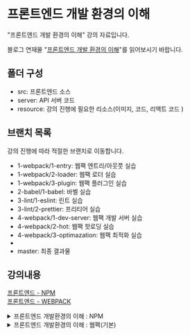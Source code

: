 # 프론트엔드 개발 환경의 이해 

"프론트엔드 개발 환경의 이해" 강의 자료입니다.

블로그 연재물 "[프론트엔드 개발 환경의 이해](http://jeonghwan-kim.github.io/series/2019/12/09/frontend-dev-env-npm.html)"를 읽어보시기 바랍니다.

## 폴더 구성

- src: 프론트엔드 소스
- server: API 서버 코드 
- resource: 강의 진행에 필요한 리소스(이미지, 코드, 리액트 코드 )

## 브랜치 목록

강의 진행에 따라 적절한 브랜치로 이동합니다. 

- 1-webpack/1-entry: 웹팩 엔트리/아웃풋 실습
- 1-webpack/2-loader: 웹팩 로더 실습
- 1-webpack/3-plugin: 웹팩 플러그인 실습
- 2-babel/1-babel: 바벨 실습
- 3-lint/1-eslint: 린트 실습
- 3-lint/2-prettier: 프리티어 실습
- 4-webpack/1-dev-server: 웹팩 개발 서버 실습
- 4-webpack/2-hot: 웹팩 핫로딩 실습
- 4-webpack/3-optimazation: 웹팩 최적화 실습
- 
- master: 최종 결과물 

## 강의내용
[프론트엔드 - NPM](#프론트엔드-개발환경의-이해--npm)</br>
[프론트엔드 - WEBPACK](#프론트엔드-개발환경의-이해--웹팩기본)</br>

<details>
<summary>프론트엔드 개발환경의 이해 : NPM</summary>

### [프론트엔드 개발환경의 이해 : NPM](https://jeonghwan-kim.github.io/series/2019/12/09/frontend-dev-env-npm.html)
⭐️⭐️ jeonghwan-kim 님의 블로그를 요약 정리 했음을 밝힘<br/> 
⭐️⭐️ 링크는 상단의 타이들을 클릭하면 이동합니다. 

#### 1. Node.js 와 NPM
Node.js 라고 하면 백엔드를 구현하는 기술로 알려져 있다. 그러나 프론트엔드 개발자가 웹 어플리케이션 개발을 하다보면 개발 환경을 이해하고 구성하는 부분에 있어서 한계에 부딪히게 된다. 이때 Node.js 를 프론트엔드 개발자는 필요로하게 된다. 

(1) 최신 스펙으로 개발할 수 있다. <br/>
자바스크립트 스펙의 빠른 발전에 비해 `브라우저의 지원 속도는 항상 뒤쳐진다`. 편리한 스펙이 나오더라도, 이를 구현해주는 징검다리(바벨)의 도움이 없이는 부족하다.

(2) 빌드 자동화 <br/>
과거에는 코딩의 결과물을 브라우저에 바로 올리는 경우가 흔지 않았다. 파일 >> 압축 >> 코드의 난독화 >> 폴리필 추가 >> 배포. Node.js는 이러한 일련의 빌드 과정을 이해하는데 적지 않는 역할을 수행한다. 라이브러리들의 의존성을 해결하고, 각종 테스트를 자동화하는데 도움을 준다. 

(3) 개발환경 커스터마이징<br/>
각 프레임워크에서 제공하는 도구를 사용하면 손쉽게 개발환경을 갖출 수 있다. 대표적인 사례가 React.js의 `CRA; create-react-app`이다. 그러나 개발 프로젝트는 각자의 형편이라는 것이 있기에 해당 툴을 그대로 사용할 수 없는 경우들도 발생한다. 이때 커스터마이징을 하려면 Node.js 지식이 요구된다. 이러한 배경하에 Node.js는 프론트엔드 개발에서 필수 기술로 자리매김하고 있다. 

(4) Node.js 설치, NPM(Node Package Manage) & Yarn <br/>
Node.js를 설치하면, Node의 설치매니저인 NPM이 함께 설치된다. 이를 통해서 각종 서드파티 라이브러리들을 다운로드 받을 수 있다. NPM보다 빠른 설치매니저를 요한다면, `yarn`을 설치하여 진행할 수도 있다. 

    현재적시점에서 npm과 yarn은 둘다 발전하고 있으며 프로젝트에 따라 어떤 도구를 설정할 것인지는 사용자의 선호도 및 프로젝트의 특정 요구에 따라 다르다. 

    npm은 Node.js가 처음 소개되면서 등장하였다. 초기에 npm은 JS 프로젝트의 종속성을 관리하고 패키지를 설치하는 주요 도구로 자리잡았다. 

    yarn은 npm이 가진 몇가지 문제, 패키지 설치속도 및 의존성 관리로 인해 등장하였다. yarn 은 현 meta(facebook)에서 소개하며 등장하였다. yarn은 npm과 호환성을 유지하면서도 빠른 패키지 설치 및 보다 효과적인 의존성 해결을 제공하며, 오프라인 상태에서도 패키지 설치가 가능하도록 캐시를 지원하고, 보안 및 안정성을 강조하여 사용자들에게 새로운 선택지를 제공하였다. 

    npm(ver.5)은 패키지 잠금파일(package-lock.json)을 도입하여 의존성 버전을 더욱 정확하게 관리하는 방향으로 발전하며 나아가고 있다. 

- `종속성`(dependencies) : 프로그램에서 특정 프로그램이나 패키지가 동작할 때 필요한 외부 모듈이나 라이브러리를 가리킨다. 이는 프로그램이나 패키지를 구성하는데 필요한 다른 소프트웨어 요소들을 나타난다. 
- `의존성`(devDependencies) : 의존성은 하나의 소프트웨어 모듈이 다른 모듈의 기능을 이용하거나 다른 모듈과 협력하여 동작할 때 발생한다. 즉 한 모듈이 다른 모듈에 의존한다는 것은 다른 모듈의 기능, 인터페이스, 혹은 자원을 필요로 한다는 것을 뜻한다. 
- 사례 : `React` : 종속성에는 `styled-components`와 같이 스타일링을 돕는 라이브러리들이 해당된다. React 안에서 특정 부분이 이 라이브러리에 의존하고 있기 때문이다. 의존성에는 `typescript`, `eslint`, `prettier`와 같이 개발 및 빌드 프로세스에서 사용되는 도구들이 해당된다. 이러한 도구들은 개발 시간에만 필요하며, 프로덕션 환경에서는 직접적으로 애플리케이션의 기능에 영향을 미치지 않기 때문이다. 

```bash
# npm - 종속성 설치 
npm install package-name

# npm - 의존성 설치
npm install --save-dev package-name
npm install -D package-name

# yarn - 종속성 설치 
yarn add package-name

# yarn - 의존성 설치 
yarn add package-name -D
yarn add package-name --dev

# 또는 CDN을 통해서 직접 다운로드 할 수 있지만, 최신 버전을 관리하기 위해서는 위의 방법이 적합하다. 이는 구체적인 버전의 버전이 요구될 때 사용된다. 
```

(5) Package.json<br/>
`npm init`를 통해 프로젝트 초기설정을 할 수 있다. 패키지 이름, 버전 등 프로젝트와 관련환 정보들이 기록되는 파일을 생성한다. `npm init -y`는 질문들을 생략하고 package.json 파일을 생성한다. 

```json
{
  "name": "프로젝트 이름",
  "version": "1.0.0", // 프로젝트의 버전 정보 
  "description": "프로젝트 설명",
//   "main": "index.js", // 노드 어플리케이션일 경어 진입점 경로, 프론트엔드는 사용하지 않는다. 
  "scripts": {
    "test": "echo \"Error: no test specified\" && exit 1"
  }, // 프로젝트 명령어를 등록할 수 있으며, test는 샘플명령어이다. 
  "author": "프로그램 작성자", 
  "license": "ISC" // 라이센스 
}
```

(6) Package.json과 유의적 버전표시
```json
{
  "dependencies": {
    "react": "^16.12.0"
  }
}
```

설치한 패키지들의 버전을 관리하기 위한 규칙, 이를 `유의적 버전`(Sementic Version)이라고 한다. 
- Maior(주버전) : 기존 버전과 호환되지 않게 변경
- Minor(부버전) : 기존 버전과 호환되면서 기능이 추가된 경우
- patch(수버전) : 기존 버전과 호환되면서 버그를 수정한 경우 

```json
// 특정버전 
"react": "16.12.0"

// 부등호
"react": ">16.12.0" // 해당 버전보다 크면 허용
"react": ">=16.12.0" // 해당 버전이상 이면 허용
"react": "<16.12.0" // 해당 버전보다 작은 경우
"react": "<=16.12.0" // 해당 버전이하 이면 허용 

// 틸트(~)와 캐럿(^)
"react": "~16.12.0" // 해당 버전의 miror 버전 안에서 허용 16.12.a ~ 16.12.z
"react": "^16.12.0" // 해당 버전의 major 버전 안에서 허용 16.a.0 ~ 16.z.0
```

보통 라이브러리가 정식 릴리즈 되기 전에는 패키지 버전이 수시로 변한다. 이때 주버전이 변할 때 하위 호환성이 지켜지지 않는 경우가 빈번하다. 이러한 경우의 호환성을 위해서 유의적 버전이 활용된다. 
[목차로 이동하기](#강의내용)
</details>

<details>
<summary>프론트엔드 개발환경의 이해 : 웹팩(기본)</summary>

### [프론트엔드 개발환경의 이해 : 웹팩(기본)](https://jeonghwan-kim.github.io/series/2019/12/10/frontend-dev-env-webpack-basic.html)

#### 1. Webpack 배경
문법 수준에서 모듈이 지원된 것은 ES2015(import && export)부터이다. ES2015 이전에 모듈을 구현하는 방식에는 `AMD`와 `CommnonJS`가 대표적이다. 그 가운데 CommonJS는 exports && require() 함수로 자바스크립트를 불러들인다. AMD는 `Asynchronous` 비동기로 로딩되는 브라우져의 환경에서의 자바스크립트를 불러들이는 방식이다. 

#### 2. 엔트리 & 아웃풋의 기본개념
웹팩은 여러개 JS 파일을 하나로 합쳐주는 번들러(Bundler)이다. 하나의 `사작점(entry)`로부터 의존적인 모듈을 전부 찾아내서 하나의 결과물을 만들어낸다. 

```bash
npm install -D webpack webpack-cli
yarn add webpack webpack-cli -D

# 설치가 마무리되면, node_modules/.bin 폴더안에 관련 패키지에 대한 폴더가 있다. 

node_modules/.bin/webpack --help
# 해당 명령어를 설치하면, 실행 가능한 명령어 목록을 확인 할 수 있다. 
# Usage: webpack [entries...] [options]
# Alternative usage to run commands: webpack [command] [options]

# The build tool for modern web applications.
# Options:
#   -c, --config <pathToConfigFile...>     Provide path to one or more webpack
#                                          configuration files to process, e.g.
#                                          "./webpack.config.js".
```

여기서 중요한 명령어는 `--mode`, `--entry`, `--output` 이다. 세 개 옵션을 사용하여 번들을 수행할 수 있다. 

- `--mode` : 웹팩 실행모드를 의미하는데, 개발 버전인 development를 지정
- `--entry` : 시작점 경로를 지정하는 옵션
- `--output` : 번들링 결과물을 위치할 경로

```bash
node_modules/.bin/webpack --mode development --entry ./src/app.js -o dist/main.js 
# 강의안과 다르게 명령어가 면경되었다. 
# -o, --output-path <value>              The output directory as **absolute path**
#                                          (required).

# 실행하면, 그 결과과 함께, 디렉토리 안에 main.js가 생성된 것을 확인할 수 있다. 
asset main.js 20.1 KiB [emitted] (name: main)
runtime modules 670 bytes 3 modules
cacheable modules 8.57 KiB
  modules by path ./src/views/*.js 4.78 KiB
    ./src/views/FormView.js 1.01 KiB [built] [code generated]
    ./src/views/ResultView.js 742 bytes [built] [code generated]
    ./src/views/TabView.js 759 bytes [built] [code generated]
    ./src/views/KeywordView.js 994 bytes [built] [code generated]
    ./src/views/HistoryView.js 884 bytes [built] [code generated]
    ./src/views/View.js 482 bytes [built] [code generated]
  modules by path ./src/models/*.js 1.37 KiB
    ./src/models/SearchModel.js 500 bytes [built] [code generated]
    ./src/models/KeywordModel.js 279 bytes [built] [code generated]
    ./src/models/HistoryModel.js 626 bytes [built] [code generated]
  ./src/app.js 145 bytes [built] [code generated]
  ./src/controllers/MainController.js 2.28 KiB [built] [code generated]
webpack 5.89.0 compiled successfully in 78 ms
```

이후, index.html에 번들된 결과를 기록하면 된다. 
```html
<script src="dist/main.js"></script>
```

#### webpack.config.js
```bash
node_modules/.bin/webpack --help
# --config               Path to the config file
#                        [문자열] [기본: webpack.config.js or webpackfile.js]
```

webpack 명령어 가운데 `--config`는 웹팩 설정파일의 경로를 지정할 수 있으며 기본 파일명은 webpack.config.js 혹은 webpackfile.js이다. 프로젝트에 webpack.config.js 파일이 없다면, 직접 생성하여 해당 파일을 설정한 후 명령을 실행하면 된다.

```bash
# package.json 스크립트 명령어를 추가하고 실행해보자. 
# "build": "./node_modules/.bin/webpack"

yarn build                     
yarn run v1.22.21
$ ./node_modules/.bin/webpack
asset main.js 20.1 KiB [emitted] (name: main)
runtime modules 670 bytes 3 modules
cacheable modules 8.57 KiB
  modules by path ./src/views/*.js 4.78 KiB
    ./src/views/FormView.js 1.01 KiB [built] [code generated]
    ./src/views/ResultView.js 742 bytes [built] [code generated]
    ./src/views/TabView.js 759 bytes [built] [code generated]
    ./src/views/KeywordView.js 994 bytes [built] [code generated]
    ./src/views/HistoryView.js 884 bytes [built] [code generated]
    ./src/views/View.js 482 bytes [built] [code generated]
  modules by path ./src/models/*.js 1.37 KiB
    ./src/models/SearchModel.js 500 bytes [built] [code generated]
    ./src/models/KeywordModel.js 279 bytes [built] [code generated]
    ./src/models/HistoryModel.js 626 bytes [built] [code generated]
  ./src/app.js 145 bytes [built] [code generated]
  ./src/controllers/MainController.js 2.28 KiB [built] [code generated]
webpack 5.89.0 compiled successfully in 76 ms
✨  Done in 0.61s.
```

모든 옵션을 웹팩 설정 파일로 옮겼기 때문데 단순히 webpack 명령어만 실행하면 된다. 

#### 3. 웹팩과 로더
웹팩은 모든 파일을 모듈로 바라보게 한다. 이는 JS 뿐만 아니라, 스타일시트, 이미지, 폰트까지도 전부 모듈로 인식할 수 있게 하기에 `import`구문을 사용하여 JS 코드 안으로 가져올 수 있게 된다. 이러한 환경을 가능하게 하는 것이 `웹팩의 로더 덕분`이다. 로더는 타입스크립트 같은 다른 언어를 자바스크립트 문법으로 변환해 주거나 이미지를 dataURL 형식의 문자열로 변환한다. 

[목차로 이동하기](#강의내용)
</details>
